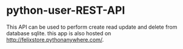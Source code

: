 # python-user-REST-API

This API can be used to perform create read update and delete from database sqlite. this app is also hosted on http://felixstore.pythonanywhere.com/.
